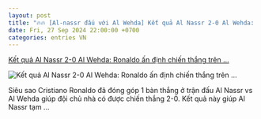 ```yaml
---
layout: post
title: "🔥🔥 [Al-nassr đấu với Al Wehda] Kết quả Al Nassr 2-0 Al Wehda: Ronaldo ấn định chiến thắng trên ..."
date: Fri, 27 Sep 2024 22:00:00 +0700
categories: entries VN
---
```

[Kết quả Al Nassr 2-0 Al Wehda: Ronaldo ấn định chiến thắng trên ...](https://bongdaplus.vn/bong-da-the-gioi/ket-qua-al-nassr-vs-al-wehda-ronaldo-an-dinh-chien-thang-tren-cham-11m-4445142409.html)

![Kết quả Al Nassr 2-0 Al Wehda: Ronaldo ấn định chiến thắng trên ...](https://cdn.bongdaplus.vn/Assets/Media/2024/09/28/77/ket-qua-al-nassr-al-wehda.jpg)

Siêu sao Cristiano Ronaldo đã đóng góp 1 bàn thắng ở trận đấu Al Nassr vs Al Wehda giúp đội chủ nhà có được chiến thắng 2-0. Kết quả này giúp Al Nassr tạm ...

